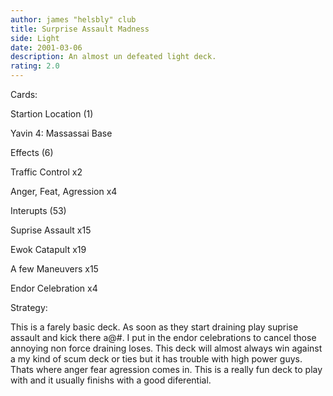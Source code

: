 ```yaml
---
author: james "helsbly" club
title: Surprise Assault Madness
side: Light
date: 2001-03-06
description: An almost un defeated light deck.
rating: 2.0
---
```

Cards: 

Startion Location (1)
Yavin 4: Massassai Base

Effects (6)
Traffic Control x2
Anger, Feat, Agression x4

Interupts (53)
Suprise Assault x15
Ewok Catapult x19
A few Maneuvers x15
Endor Celebration x4 

Strategy: 

This is a farely basic deck. As soon as they start draining play suprise assault and kick there a@#.  I put in the endor celebrations to cancel those annoying non force draining loses.  This deck will almost always win against a my kind of scum deck or ties but it has trouble with high power guys.  Thats where anger fear agression comes in.  This is a really fun deck to play with and it usually finishs with a good diferential. 